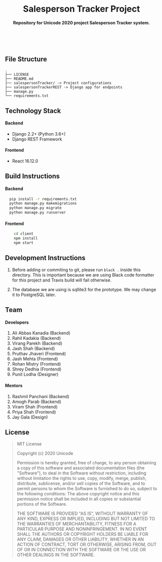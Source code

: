 <p>
    <h1 align='center'> Salesperson Tracker Project </h1>
</p>

<h4 align='center'>Repository for Unicode 2020 project Salesperson Tracker system. </h4>

<br>
<br>
<br>

## File Structure

```
.
├── LICENSE
├── README.md
├── salespersonTracker/ -> Project configurations
├── salespersonTrackerREST -> Django app for endpoints
├── manage.py
└── requirements.txt
```

## Technology Stack

#### Backend

- Django 2.2+ (Python 3.6+)
- Django REST Framework

 #### Frontend
- React 16.12.0

## Build Instructions

#### Backend

```bash
  pip install -r requirements.txt
  python manage.py makemigrations
  python manage.py migrate
  python manage.py runserver
```

 #### Frontend
```bash
    cd client
    npm install
    npm start
```

## Development Instructions

1. Before adding or commiting to git, please run `black .` inside this directory. This is important because we are using Black code formatter for this project and Travis build will fail otherwise.

2. The database we are using is sqllite3 for the prototype. We may change it to PostgreSQL later.

## Team

#### Developers

1. Ali Abbas Kanadia (Backend)
2. Rahil Kadakia (Backend)
3. Virang Parekh (Backend)
4. Jash Shah (Backend)
5. Pruthav Jhaveri (Frontend)
6. Jash Mehta (Frontend)
7. Rohan Mistry (Frontend)
8. Shrey Dedhia (Frontend)
9. Punit Lodha (Designer)

#### Mentors

1. Rashmil Panchani (Backend)
2. Amogh Parab (Backend)
3. Viram Shah (Frontend)
4. Priya Shah (Frontend)
5. Jay Gala (Design)

## License

> MIT License
>
> Copyright (c) 2020 Unicode
>
> Permission is hereby granted, free of charge, to any person obtaining a copy
> of this software and associated documentation files (the "Software"), to deal
> in the Software without restriction, including without limitation the rights
> to use, copy, modify, merge, publish, distribute, sublicense, and/or sell
> copies of the Software, and to permit persons to whom the Software is
> furnished to do so, subject to the following conditions:
> The above copyright notice and this permission notice shall be included in all
> copies or substantial portions of the Software.
>
> THE SOFTWARE IS PROVIDED "AS IS", WITHOUT WARRANTY OF ANY KIND, EXPRESS OR
> IMPLIED, INCLUDING BUT NOT LIMITED TO THE WARRANTIES OF MERCHANTABILITY,
> FITNESS FOR A PARTICULAR PURPOSE AND NONINFRINGEMENT. IN NO EVENT SHALL THE
> AUTHORS OR COPYRIGHT HOLDERS BE LIABLE FOR ANY CLAIM, DAMAGES OR OTHER
> LIABILITY, WHETHER IN AN ACTION OF CONTRACT, TORT OR OTHERWISE, ARISING FROM,
> OUT OF OR IN CONNECTION WITH THE SOFTWARE OR THE USE OR OTHER DEALINGS IN THE
> SOFTWARE.
